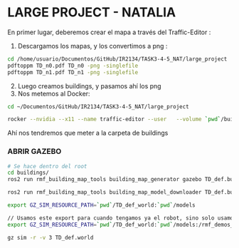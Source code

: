 # LARGE PROJECT - NATALIA

En primer lugar, deberemos crear el mapa a través del Traffic-Editor : 

1) Descargamos los mapas, y los convertimos a png :

```bash
cd /home/usuario/Documentos/GitHub/IR2134/TASK3-4-5_NAT/large_project
pdftoppm TD_n0.pdf TD_n0 -png -singlefile
pdftoppm TD_n1.pdf TD_n1 -png -singlefile
```
2) Luego creamos buildings, y pasamos ahí los png
3) Nos metemos al Docker:
   
```bash
cd ~/Documentos/GitHub/IR2134/TASK3-4-5_NAT/large_project

rocker --nvidia --x11 --name traffic-editor --user   --volume `pwd`/buildings:/rmf_demos_ws/buildings --   ghcr.io/open-rmf/rmf/rmf_demos:latest   bash
```

Ahí nos tendremos que meter a la carpeta de buildings


### ABRIR GAZEBO

```bash
# Se hace dentro del root
cd buildings/
ros2 run rmf_building_map_tools building_map_generator gazebo TD_def.building.yaml TD_def.world ./TD_def_world

```

```bash
ros2 run rmf_building_map_tools building_map_model_downloader TD_def.building.yaml -e ./models

export GZ_SIM_RESOURCE_PATH=`pwd`/TD_def_world:`pwd`/models

// Usamos este export para cuando tengamos ya el robot, sino solo usamos el primer export
export GZ_SIM_RESOURCE_PATH=`pwd`/TD_def_world:`pwd`/models:/rmf_demos_ws/install/rmf_demos_assets/share/rmf_demos_assets/models

gz sim -r -v 3 TD_def.world
```


